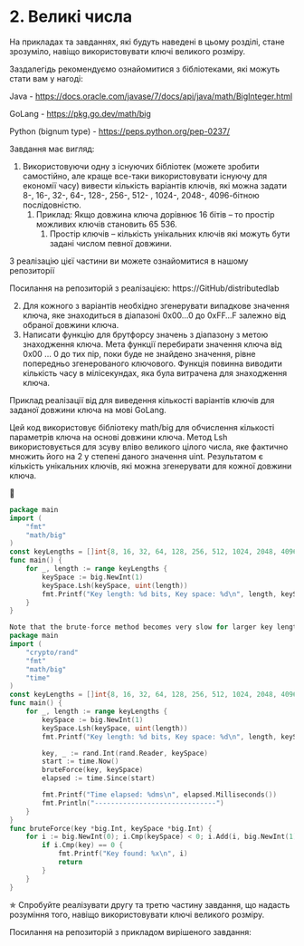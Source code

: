 # 2. Великі числа
На прикладах та завданнях, які будуть наведені в цьому розділі, стане зрозуміло, навіщо використовувати ключі великого 
розміру.

Заздалегідь рекомендуємо ознайомитися з бібліотеками, які можуть стати вам у нагоді:

Java - https://docs.oracle.com/javase/7/docs/api/java/math/BigInteger.html

GoLang -	https://pkg.go.dev/math/big 	

Python (bignum type) - https://peps.python.org/pep-0237/

Завдання має вигляд:
1. Використовуючи одну з існуючих бібліотек (можете зробити самостійно, але краще все-таки використовувати існуючу для 
економії часу) вивести кількість варіантів ключів, які можна задати 8-, 16-, 32-, 64-, 128-, 256-, 512- , 1024-, 2048-, 
4096-бітною послідовністю. 
   1. Приклад: Якщо довжина ключа дорівнює 16 бітів – то простір можливих ключів становить 65 536. 
      1. Простір ключів – кількість унікальних ключів які можуть бути задані числом певної довжини.

З реалізацію цієї частини ви можете ознайомитися в нашому репозиторії

Посилання на репозиторій з реалізацією: https://GitHub/distributedlab

2. Для кожного з варіантів необхідно згенерувати випадкове значення ключа, яке знаходиться в діапазоні 0x00…0 до 0xFF…F 
залежно від обраної довжини ключа. 
3. Написати функцію для брутфорсу значень з діапазону з метою знаходження ключа. Мета функції перебирати значення ключа 
від 0x00 ... 0 до тих пір, поки буде не знайдено значення, рівне попередньо згенерованого ключового. Функція повинна 
виводити кількість часу в мілісекундах, яка була витрачена для знаходження ключа.

Приклад реалізації від  для виведення кількості варіантів ключів для заданої довжини ключа на мові GoLang.

Цей код використовує бібліотеку math/big для обчислення кількості параметрів ключа на основі довжини ключа. Метод Lsh 
використовується для зсуву вліво великого цілого числа, яке фактично множить його на 2 у степені даного значення uint. 
Результатом є кількість унікальних ключів, які можна згенерувати для кожної довжини ключа.

🤖

```go
package main
import (
	"fmt"
	"math/big"
)
const keyLengths = []int{8, 16, 32, 64, 128, 256, 512, 1024, 2048, 4096}
func main() {
	for _, length := range keyLengths {
		keySpace := big.NewInt(1)
		keySpace.Lsh(keySpace, uint(length))
		fmt.Printf("Key length: %d bits, Key space: %d\n", length, keySpace)
	}
}

Note that the brute-force method becomes very slow for larger key lengths, and it's not recommended to use it in practice due to security concerns. Brute-forcing is only for demonstration purposes in this case.
package main
import (
	"crypto/rand"
	"fmt"
	"math/big"
	"time"
)
const keyLengths = []int{8, 16, 32, 64, 128, 256, 512, 1024, 2048, 4096}
func main() {
	for _, length := range keyLengths {
		keySpace := big.NewInt(1)
		keySpace.Lsh(keySpace, uint(length))
		fmt.Printf("Key length: %d bits, Key space: %d\n", length, keySpace)

		key, _ := rand.Int(rand.Reader, keySpace)
		start := time.Now()
		bruteForce(key, keySpace)
		elapsed := time.Since(start)

		fmt.Printf("Time elapsed: %dms\n", elapsed.Milliseconds())
		fmt.Println("------------------------------")
	}
}
func bruteForce(key *big.Int, keySpace *big.Int) {
	for i := big.NewInt(0); i.Cmp(keySpace) < 0; i.Add(i, big.NewInt(1)) {
		if i.Cmp(key) == 0 {
			fmt.Printf("Key found: %x\n", i)
			return
		}
	}
}
```
✯ Спробуйте реалізувати другу та третю частину завдання, що надасть розуміння того, навіщо використовувати ключі 
великого розміру.

Посилання на репозиторій з прикладом вирішеного завдання: 

